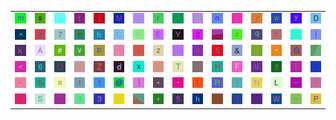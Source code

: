 <table>
<tr>
<td><img src="6D.gif"></td>
<td><img src="73.gif"></td>
<td><img src="69.gif"></td>
<td><img src="66.gif"></td>
<td><img src="29.gif"></td>
<td><img src="4D.gif"></td>
<td><img src="49.gif"></td>
<td><img src="72.gif"></td>
<td><img src="2C.gif"></td>
<td><img src="56.gif"></td>
<td><img src="6E.gif"></td>
<td><img src="74.gif"></td>
<td><img src="2F.gif"></td>
<td><img src="77.gif"></td>
<td><img src="79.gif"></td>
<td><img src="44.gif"></td>
</tr>
<tr>
<td><img src="5E.gif"></td>
<td><img src="34.gif"></td>
<td><img src="37.gif"></td>
<td><img src="6F.gif"></td>
<td><img src="62.gif"></td>
<td><img src="43.gif"></td>
<td><img src="42.gif"></td>
<td><img src="45.gif"></td>
<td><img src="59.gif"></td>
<td><img src="32.gif"></td>
<td><img src="gr3.gif"></td>
<td><img src="63.gif"></td>
<td><img src="71.gif"></td>
<td><img src="4B.gif"></td>
<td><img src="3E.gif"></td>
<td><img src="7C.gif"></td>
</tr>
<tr>
<td><img src="6B.gif"></td>
<td><img src="41.gif"></td>
<td><img src="23.gif"></td>
<td><img src="76.gif"></td>
<td><img src="70.gif"></td>
<td><img src="7E.gif"></td>
<td><img src="65.gif"></td>
<td><img src="7A.gif"></td>
<td><img src="3B.gif"></td>
<td><img src="39.gif"></td>
<td><img src="24.gif"></td>
<td><img src="26.gif"></td>
<td><img src="6A.gif"></td>
<td><img src="22.gif"></td>
<td><img src="47.gif"></td>
<td><img src="gr1.gif"></td>
</tr>
<tr>
<td><img src="3C.gif"></td>
<td><img src="36.gif"></td>
<td><img src="4F.gif"></td>
<td><img src="30.gif"></td>
<td><img src="5A.gif"></td>
<td><img src="64.gif"></td>
<td><img src="78.gif"></td>
<td><img src="55.gif"></td>
<td><img src="54.gif"></td>
<td><img src="3A.gif"></td>
<td><img src="48.gif"></td>
<td><img src="46.gif"></td>
<td><img src="75.gif"></td>
<td><img src="38.gif"></td>
<td><img src="5B.gif"></td>
<td><img src="2E.gif"></td>
</tr>
<tr>
<td><img src="2D.gif"></td>
<td><img src="25.gif"></td>
<td><img src="61.gif"></td>
<td><img src="21.gif"></td>
<td><img src="31.gif"></td>
<td><img src="40.gif"></td>
<td><img src="5D.gif"></td>
<td><img src="2A.gif"></td>
<td><img src="27.gif"></td>
<td><img src="28.gif"></td>
<td><img src="52.gif"></td>
<td><img src="7B.gif"></td>
<td><img src="4E.gif"></td>
<td><img src="4C.gif"></td>
<td><img src="5F.gif"></td>
<td><img src="4A.gif"></td>
</tr>
<tr>
<td><img src="58.gif"></td>
<td><img src="53.gif"></td>
<td><img src="51.gif"></td>
<td><img src="67.gif"></td>
<td><img src="33.gif"></td>
<td><img src="6C.gif"></td>
<td><img src="gr2.gif"></td>
<td><img src="2B.gif"></td>
<td><img src="35.gif"></td>
<td><img src="68.gif"></td>
<td><img src="60.gif"></td>
<td><img src="3F.gif"></td>
<td><img src="7D.gif"></td>
<td><img src="57.gif"></td>
<td><img src="3D.gif"></td>
<td><img src="50.gif"></td>
</tr>
</table>
